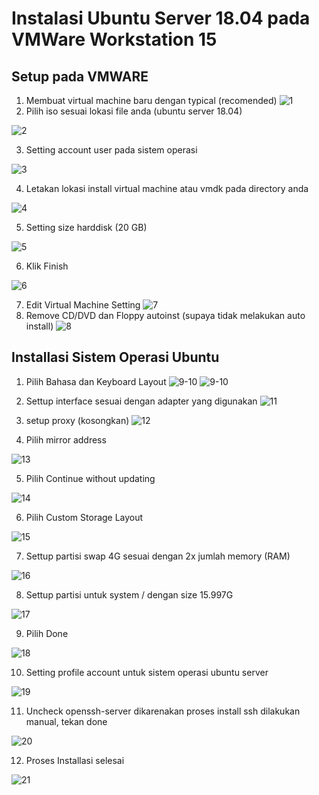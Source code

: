 # Instalasi Ubuntu Server 18.04 pada VMWare Workstation 15
## Setup pada VMWARE
1. Membuat virtual machine baru dengan typical (recomended)
![1](./asset/1.png)
2. Pilih iso sesuai lokasi file anda (ubuntu server 18.04)

![2](./asset/2.png)

3. Setting account user pada sistem operasi

![3](./asset/3.png)

4. Letakan lokasi install virtual machine atau vmdk pada directory anda

![4](./asset/4.png)

5. Setting size harddisk (20 GB)

![5](./asset/5.png)

6. Klik Finish

![6](./asset/6.png)

7. Edit Virtual Machine Setting
![7](./asset/7.png)
8. Remove CD/DVD dan Floppy autoinst (supaya tidak melakukan auto install)
![8](./asset/8.png)
## Installasi Sistem Operasi Ubuntu
1. Pilih Bahasa dan Keyboard Layout
![9-10](./asset/9.png)
![9-10](./asset/10.png)
2. Settup interface sesuai dengan adapter yang digunakan
![11](./asset/11.png)
3. setup proxy (kosongkan)
![12](./asset/12.png)

4. Pilih mirror address

![13](./asset/13.png) 

5. Pilih Continue without updating

![14](./asset/14.png)

6. Pilih Custom Storage Layout

![15](./asset/15.png)

7. Settup partisi swap 4G sesuai dengan 2x jumlah memory (RAM)

![16](./asset/16.png)

8. Settup partisi untuk system / dengan size 15.997G

![17](./asset/17.png)

9. Pilih Done

![18](./asset/18.png)

10. Setting profile account untuk sistem operasi ubuntu server

![19](./asset/19.png)

11. Uncheck openssh-server dikarenakan proses install ssh dilakukan manual, tekan done

![20](./asset/20.png)

12. Proses Installasi selesai

![21](./asset/22.png)